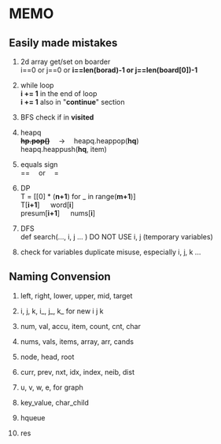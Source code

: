 # MEMO

## Easily made mistakes

1. 2d array get/set on boarder \
   i==0 or j==0 or __i==len(borad)-1 or j==len(board[0])-1__

2. while loop\
    __i += 1__ in the end of loop\
    __i += 1__ also in "__continue__" section

3. BFS check if in __visited__

3. heapq\
   ~~__hp.pop()__~~  ->  heapq.heappop(__hq__)  \
   heapq.heappush(__hq__, item)
   
4. equals sign\
   ==  or  = 

5. DP   \
   T = [[0] * (__n+1__) for _ in range(__m+1__)]    \
   T\[__i+1__]   word\[__i__]   \
   presum\[__i+1__]   nums\[__i__] 

6. DFS  \
   def search(..., i, j ... )  DO NOT USE i, j (temporary variables)

7. check for variables duplicate misuse, especially i, j, k ... 


## Naming Convension

1. left, right, lower, upper, mid, target

2. i, j, k, i_, j_, k_  for new i j k

3. num, val, accu, item, count, cnt, char

3. nums, vals, items, array, arr, cands

4. node, head, root

6. curr, prev, nxt, idx, index, neib, dist

7. u, v, w, e,  for graph

3. key_value, char_child

8. hqueue

2. res